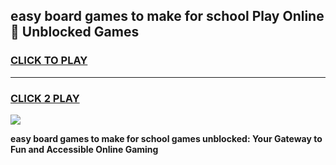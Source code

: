 
## easy board games to make for school Play Online 👋 Unblocked Games
<h3>
<a href="https://news.freeplayer.one?title=easy_board_games_to_make_for_school&ref=17GH">CLICK TO PLAY</a></h3>
<hr>

<h3>
<a href="https://news.freeplayer.one?title=easy_board_games_to_make_for_school&ref=17GH">CLICK 2 PLAY</a>
  
</h3>

<a href="https://news.freeplayer.one?title=easy_board_games_to_make_for_school&ref=17GH/"><img src="https://clearcache.store/games.png"></a>


**easy board games to make for school games unblocked: Your Gateway to Fun and Accessible Online Gaming**
